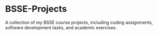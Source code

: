 # BSSE-Projects
A collection of my BSSE course projects, including coding assignments, software development tasks, and academic exercises.
